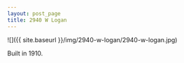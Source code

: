 ```yaml
---
layout: post_page
title: 2940 W Logan
---
```


![]({{ site.baseurl }}/img/2940-w-logan/2940-w-logan.jpg)

Built in 1910.
